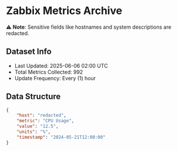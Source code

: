 # Zabbix Metrics Archive

⚠️ **Note**: Sensitive fields like hostnames and system descriptions are redacted.

## Dataset Info
- Last Updated: 2025-06-06 02:00 UTC
- Total Metrics Collected: 992
- Update Frequency: Every (1) hour

## Data Structure
```json
{
    "host": "redacted",
    "metric": "CPU Usage",
    "value": "12.5",
    "units": "%",
    "timestamp": "2024-05-21T12:00:00"
}
```
